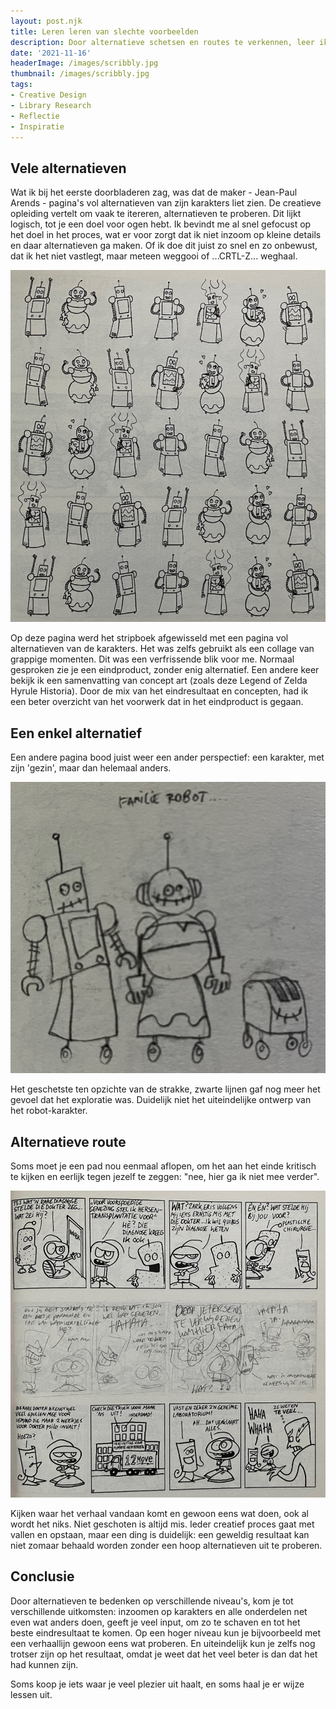 ```yaml
---
layout: post.njk
title: Leren leren van slechte voorbeelden
description: Door alternatieve schetsen en routes te verkennen, leer ik het creatieve proces beter begrijpen. Het testen van ideeën op verschillende niveaus en het omarmen van mislukkingen en alternatieven leert me dat dit leidt uiteindelijk tot een beter en meer doordacht eindresultaat.
date: '2021-11-16'
headerImage: /images/scribbly.jpg
thumbnail: /images/scribbly.jpg
tags:
- Creative Design
- Library Research
- Reflectie
- Inspiratie
---
```


## Vele alternatieven

Wat ik bij het eerste doorbladeren zag, was dat de maker - Jean-Paul Arends - pagina's vol alternatieven van zijn karakters liet zien. De creatieve opleiding vertelt om vaak te itereren, alternatieven te proberen. Dit lijkt logisch, tot je een doel voor ogen hebt. Ik bevindt me al snel gefocust op het doel in het proces, wat er voor zorgt dat ik niet inzoom op kleine details en daar alternatieven ga maken. Of ik doe dit juist zo snel en zo onbewust, dat ik het niet vastlegt, maar meteen weggooi of ...CRTL-Z... weghaal.

![Voorbeeld van exploreren via schetsen - Voorbeeld van exploreren via schetsen](/images/scribbly3.jpg)

Op deze pagina werd het stripboek afgewisseld met een pagina vol alternatieven van de karakters. Het was zelfs gebruikt als een collage van grappige momenten. Dit was een verfrissende blik voor me. Normaal gesproken zie je een eindproduct, zonder enig alternatief. Een andere keer bekijk ik een samenvatting van concept art (zoals deze Legend of Zelda Hyrule Historia). Door de mix van het eindresultaat en concepten, had ik een beter overzicht van het voorwerk dat in het eindproduct is gegaan.

## Een enkel alternatief

Een andere pagina bood juist weer een ander perspectief: een karakter, met zijn 'gezin', maar dan helemaal anders.

![Voorbeeld van alternatieve schets - Voorbeeld van alternatieve schets](/images/scribbly2.jpg)

Het geschetste ten opzichte van de strakke, zwarte lijnen gaf nog meer het gevoel dat het exploratie was. Duidelijk niet het uiteindelijke ontwerp van het robot-karakter.

## Alternatieve route

Soms moet je een pad nou eenmaal aflopen, om het aan het einde kritisch te kijken en eerlijk tegen jezelf te zeggen: "nee, hier ga ik niet mee verder".

![Voorbeeld van ongebruikte alternatieve routes - Voorbeeld van ongebruikte alternatieve routes](/images/scribbly1.jpg)

Kijken waar het verhaal vandaan komt en gewoon eens wat doen, ook al wordt het niks. Niet geschoten is altijd mis. Ieder creatief proces gaat met vallen en opstaan, maar een ding is duidelijk: een geweldig resultaat kan niet zomaar behaald worden zonder een hoop alternatieven uit te proberen.

## Conclusie

Door alternatieven te bedenken op verschillende niveau's, kom je tot verschillende uitkomsten: inzoomen op karakters en alle onderdelen net even wat anders doen, geeft je veel input, om zo te schaven en tot het beste eindresultaat te komen. Op een hoger niveau kun je bijvoorbeeld met een verhaallijn gewoon eens wat proberen. En uiteindelijk kun je zelfs nog trotser zijn op het resultaat, omdat je weet dat het veel beter is dan dat het had kunnen zijn.

Soms koop je iets waar je veel plezier uit haalt, en soms haal je er wijze lessen uit.

